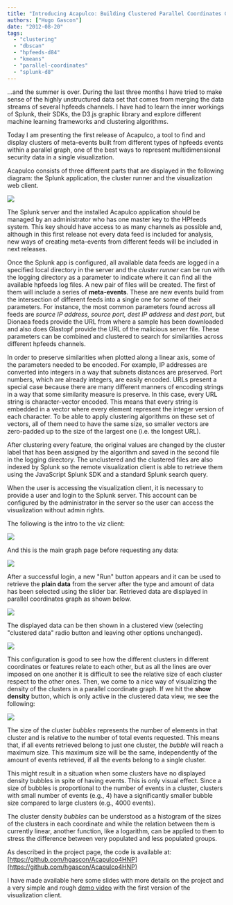 ```yaml
---
title: "Introducing Acapulco: Building Clustered Parallel Coordinates Graphs from HPFeeds data"
authors: ["Hugo Gascon"]
date: "2012-08-20"
tags: 
  - "clustering"
  - "dbscan"
  - "hpfeeds-d84"
  - "kmeans"
  - "parallel-coordinates"
  - "splunk-d8"
---
```


…and the summer is over. During the last three months I have tried to make sense of the highly unstructured data set that comes from merging the data streams of several hpfeeds channels. I have had to learn the inner workings of Splunk, their SDKs, the D3.js graphic library and explore different machine learning frameworks and clustering algorithms.

Today I am presenting the first release of Acapulco, a tool to find and display clusters of meta-events built from different types of hpfeeds events within a parallel graph, one of the best ways to represent multidimensional security data in a single visualization.

Acapulco consists of three different parts that are displayed in the following diagram: the Splunk application, the cluster runner and the visualization web client.

![](images/drupal_image_932.png)

The Splunk server and the installed Acapulco application should be managed by an administrator who has one master key to the HPfeeds system. This key should have access to as many channels as possible and, although in this first release not every data feed is included for analysis, new ways of creating meta-events from different feeds will be included in next releases.

Once the Splunk app is configured, all available data feeds are logged in a specified local directory in the server and the _cluster runner_ can be run with the logging directory as a parameter to indicate where it can find all the available hpfeeds log files. A new pair of files will be created. The first of them will include a series of **meta-events**. These are new events build from the intersection of different feeds into a single one for some of their parameters. For instance, the most common parameters found across all feeds are _source IP address, source port, dest IP address_ and _dest port_, but Dionaea feeds provide the URL from where a sample has been downloaded and also does Glastopf provide the URL of the malicious server file. These parameters can be combined and clustered to search for similarities across different hpfeeds channels.

In order to preserve similarities when plotted along a linear axis, some of the parameters needed to be encoded. For example, IP addresses are converted into integers in a way that subnets distances are preserved. Port numbers, which are already integers, are easily encoded. URLs present a special case because there are many different manners of encoding strings in a way that some similarity measure is preserve. In this case, every URL string is character-vector encoded. This means that every string is embedded in a vector where every element represent the integer version of each character. To be able to apply clustering algorithms on these set of vectors, all of them need to have the same size, so smaller vectors are zero-padded up to the size of the largest one (i.e. the longest URL).

After clustering every feature, the original values are changed by the cluster label that has been assigned by the algorithm and saved in the second file in the logging directory. The unclustered and the clustered files are also indexed by Splunk so the remote visualization client is able to retrieve them using the JavaScript Splunk SDK and a standard Splunk search query.

When the user is accessing the visualization client, it is necessary to provide a user and login to the Splunk server. This account can be configured by the administrator in the server so the user can access the visualization without admin rights.

The following is the intro to the viz client:

![](images/drupal_image_927.png)

And this is the main graph page before requesting any data:

![](images/drupal_image_928.png)

After a successful login, a new "Run" button appears and it can be used to retrieve the **plain data** from the server after the type and amount of data has been selected using the slider bar. Retrieved data are displayed in parallel coordinates graph as shown below.

![](images/drupal_image_929.png)

The displayed data can be then shown in a clustered view (selecting "clustered data" radio button and leaving other options unchanged).

![](images/drupal_image_930.png)

This configuration is good to see how the different clusters in different coordinates or features relate to each other, but as all the lines are over imposed on one another it is difficult to see the relative size of each cluster respect to the other ones. Then, we come to a nice way of visualizing the density of the clusters in a parallel coordinate graph. If we hit the **show density** button, which is only active in the clustered data view, we see the following:

![](images/drupal_image_931.png)

The size of the cluster _bubbles_ represents the number of elements in that cluster and is relative to the number of total events requested. This means that, if all events retrieved belong to just one cluster, the _bubble_ will reach a maximum size. This maximum size will be the same, independently of the amount of events retrieved, if all the events belong to a single cluster.

This might result in a situation when some clusters have no displayed density bubbles in spite of having events. This is only visual effect. Since a size of bubbles is proportional to the number of events in a cluster, clusters with small number of events (e.g., 4) have a significantly smaller bubble size compared to large clusters (e.g., 4000 events).

The cluster density _bubbles_ can be understood as a histogram of the sizes of the clusters in each coordinate and while the relation between them is currently linear, another function, like a logarithm, can be applied to them to stress the difference between very populated and less populated groups.

As described in the project page, the code is available at: [https://github.com/hgascon/Acapulco4HNP](https://github.com/hgascon/Acapulco4HNP)

I have made available here some slides with more details on the project and a very simple and rough [demo video](https://vimeo.com/48014065) with the first version of the visualization client.
